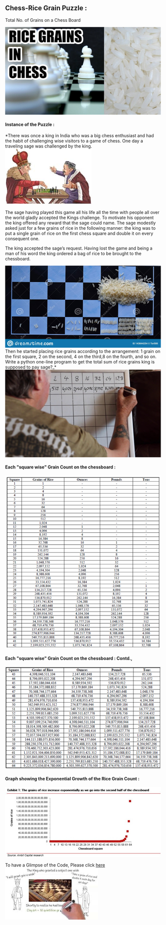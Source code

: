 ## Chess-Rice Grain Puzzle :
Total No. of Grains on a Chess Board        
          
![enter image description here](https://github.com/Chetan-git2786/Chess_Rice_Grain_Puzzle/blob/main/rice-grains-chess_1.jpg?raw=true)

####  Instance of the Puzzle :
*There was once a king in India who was a big chess enthusiast and had the habit of challenging wise visitors to a game of chess. One day a traveling sage was challenged by the king. 
![enter image description here](https://github.com/Chetan-git2786/Chess_Rice_Grain_Puzzle/blob/main/rice-grains-chess_2.jpg?raw=true)

The sage having played this game all his life all the time with people all over the world gladly accepted the Kings challenge. To motivate his opponent the king offered any reward that the sage could name. The sage modestly asked just for a few grains of rice in the following manner: the king was to put a single grain of rice on the first chess square and double it on every consequent one. 

The king accepted the sage’s request. Having lost the game and being a man of his word the king ordered a bag of rice to be brought to the chessboard.

![enter image description here](https://github.com/Chetan-git2786/Chess_Rice_Grain_Puzzle/blob/main/rice-grains-chess_6.jpg?raw=true)
 Then he started placing rice grains according to the arrangement: 1 grain on the first square, 2 on the second, 4 on the third,8 on the fourth, and so on. Write a python one-line program to get the total sum of rice grains king is supposed to pay sage?_*
 ![enter image description here](https://github.com/Chetan-git2786/Chess_Rice_Grain_Puzzle/blob/main/rice-grains-chess_8.jpg?raw=true)

#### Each "square wise" Grain Count on the chessboard :
![enter image description here](https://github.com/Chetan-git2786/Chess_Rice_Grain_Puzzle/blob/main/Rice_Grain_Chess_Challenge_Key_Pg1.PNG?raw=true)
#### Each "square wise" Grain Count on the chessboard  :              Contd.,
![enter image description here](https://github.com/Chetan-git2786/Chess_Rice_Grain_Puzzle/blob/main/Rice_Grain_Chess_Challenge_Key_Pg2.PNG?raw=true)

#### Graph showing the Exponential Growth of the Rice Grain Count :
![enter image description here](https://github.com/Chetan-git2786/Chess_Rice_Grain_Puzzle/blob/main/rice-grains-chess_10.jpg?raw=true)

To have a Glimpse of the Code, Please click [here](https://github.com/Chetan-git2786/Chess_Rice_Grain_Puzzle/blob/main/Chess_Rice_Grain_Puzzle.ipynb)
![enter image description here](https://github.com/Chetan-git2786/Chess_Rice_Grain_Puzzle/blob/main/rice-grains-chess_7.jpg?raw=true)

